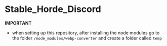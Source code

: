 # Stable_Horde_Discord

**IMPORTANT**
- when setting up this repository, after installing the node modules go to the folder `/node_modules/webp-converter` and create a folder called `temp`
